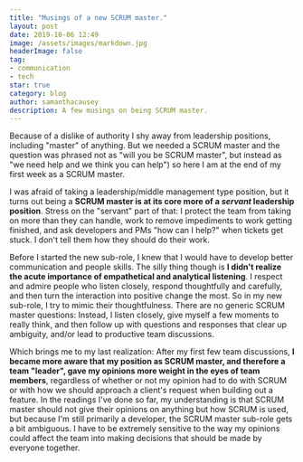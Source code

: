 ```yaml
---
title: "Musings of a new SCRUM master."
layout: post
date: 2019-10-06 12:49
image: /assets/images/markdown.jpg
headerImage: false
tag:
- communication
- tech
star: true
category: blog
author: samanthacausey
description: A few musings on being SCRUM master.
---
```


Because of a dislike of authority I shy away from leadership positions, including "master" of anything. But we needed a SCRUM master and the question was phrased not as "will you be SCRUM master", but instead as "we need help and we think you can help") so here I am at the end of my first week as a SCRUM master.

I was afraid of taking a leadership/middle management type position, but it turns out being a **SCRUM master is at its core more of a *servant* leadership position**. Stress on the "servant" part of that: I protect the team from taking on more than they can handle, work to remove impediments to work getting finished, and ask developers and PMs "how can I help?" when tickets get stuck. I don't tell them how they should do their work.

Before I started the new sub-role, I knew that I would have to develop better communication and people skills. The silly thing though is **I didn't realize the acute importance of empathetical and analytical listening**. I respect and admire people who listen closely, respond thoughtfully and carefully, and then turn the interaction into positive change the most. So in my new sub-role, I try to mimic their thoughtfulness. There are no generic SCRUM master questions: Instead, I listen closely, give myself a few moments to really think, and then follow up with questions and responses that clear up ambiguity, and/or lead to productive team discussions.

Which brings me to my last realization: After my first few team discussions, **I became more aware that my position as SCRUM master, and therefore a team "leader", gave my opinions more weight in the eyes of team members**, regardless of whether or not my opinion had to do with SCRUM or with how we should approach a client's request when building out a feature. In the readings I've done so far, my understanding is that SCRUM master should not give their opinions on anything but how SCRUM is used, but because I'm still primarily a developer, the SCRUM master sub-role gets a bit ambiguous. I have to be extremely sensitive to the way my opinions could affect the team into making decisions that should be made by everyone together.
